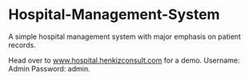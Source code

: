 # Hospital-Management-System
A simple hospital management system with major emphasis on patient records.

Head over to www.hospital.henkizconsult.com for a demo. Username: Admin Password: admin.
